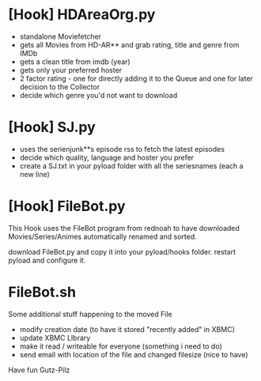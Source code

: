 [Hook] HDAreaOrg.py
==============
- standalone Moviefetcher
- gets all Movies from HD-AR** and grab rating, title and genre from IMDb
- gets a clean title from imdb (year)
- gets only your preferred hoster
- 2 factor rating - one for directly adding it to the Queue and one for later decision to the Collector
- decide which genre you'd not want to download


[Hook] SJ.py
==============
 - uses the serienjunk**s episode rss to fetch the latest episodes
 - decide which quality, language and hoster you prefer
 - create a SJ.txt in your pyload folder with all the seriesnames (each a new line)


[Hook] FileBot.py
==============
This Hook uses the FileBot program from rednoah to have downloaded Movies/Series/Animes automatically renamed and sorted.

download FileBot.py and copy it into your pyload/hooks folder.
restart pyload and configure it.


FileBot.sh
==============
Some additional stuff happening to the moved File
 - modify creation date (to have it stored "recently added" in XBMC)
 - update XBMC LIbrary
 - make it read / writeable for everyone (something i need to do)
 - send email with location of the file and changed filesize (nice to have)

Have fun
Gutz-Pilz

